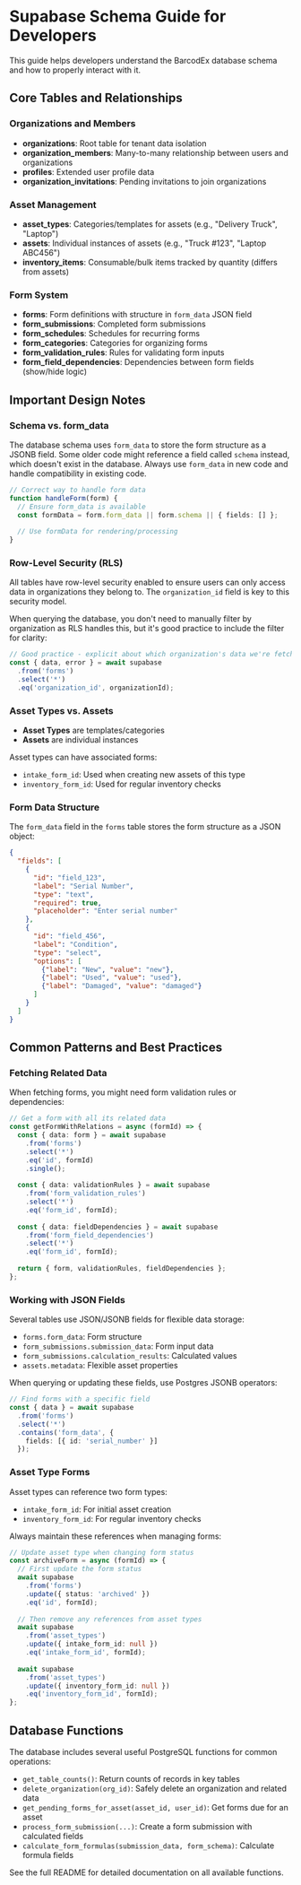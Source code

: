 # Supabase Schema Guide for Developers

This guide helps developers understand the BarcodEx database schema and how to properly interact with it.

## Core Tables and Relationships

### Organizations and Members

- **organizations**: Root table for tenant data isolation
- **organization_members**: Many-to-many relationship between users and organizations
- **profiles**: Extended user profile data
- **organization_invitations**: Pending invitations to join organizations

### Asset Management

- **asset_types**: Categories/templates for assets (e.g., "Delivery Truck", "Laptop")
- **assets**: Individual instances of assets (e.g., "Truck #123", "Laptop ABC456")
- **inventory_items**: Consumable/bulk items tracked by quantity (differs from assets)

### Form System

- **forms**: Form definitions with structure in `form_data` JSON field
- **form_submissions**: Completed form submissions
- **form_schedules**: Schedules for recurring forms
- **form_categories**: Categories for organizing forms
- **form_validation_rules**: Rules for validating form inputs
- **form_field_dependencies**: Dependencies between form fields (show/hide logic)

## Important Design Notes

### Schema vs. form_data

The database schema uses `form_data` to store the form structure as a JSONB field. Some older code might reference a field called `schema` instead, which doesn't exist in the database. Always use `form_data` in new code and handle compatibility in existing code.

```typescript
// Correct way to handle form data
function handleForm(form) {
  // Ensure form_data is available
  const formData = form.form_data || form.schema || { fields: [] };
  
  // Use formData for rendering/processing
}
```

### Row-Level Security (RLS)

All tables have row-level security enabled to ensure users can only access data in organizations they belong to. The `organization_id` field is key to this security model.

When querying the database, you don't need to manually filter by organization as RLS handles this, but it's good practice to include the filter for clarity:

```typescript
// Good practice - explicit about which organization's data we're fetching
const { data, error } = await supabase
  .from('forms')
  .select('*')
  .eq('organization_id', organizationId);
```

### Asset Types vs. Assets

- **Asset Types** are templates/categories
- **Assets** are individual instances

Asset types can have associated forms:
- `intake_form_id`: Used when creating new assets of this type
- `inventory_form_id`: Used for regular inventory checks

### Form Data Structure

The `form_data` field in the `forms` table stores the form structure as a JSON object:

```json
{
  "fields": [
    {
      "id": "field_123",
      "label": "Serial Number",
      "type": "text",
      "required": true,
      "placeholder": "Enter serial number"
    },
    {
      "id": "field_456",
      "label": "Condition",
      "type": "select",
      "options": [
        {"label": "New", "value": "new"},
        {"label": "Used", "value": "used"},
        {"label": "Damaged", "value": "damaged"}
      ]
    }
  ]
}
```

## Common Patterns and Best Practices

### Fetching Related Data

When fetching forms, you might need form validation rules or dependencies:

```typescript
// Get a form with all its related data
const getFormWithRelations = async (formId) => {
  const { data: form } = await supabase
    .from('forms')
    .select('*')
    .eq('id', formId)
    .single();
    
  const { data: validationRules } = await supabase
    .from('form_validation_rules')
    .select('*')
    .eq('form_id', formId);
    
  const { data: fieldDependencies } = await supabase
    .from('form_field_dependencies')
    .select('*')
    .eq('form_id', formId);
    
  return { form, validationRules, fieldDependencies };
};
```

### Working with JSON Fields

Several tables use JSON/JSONB fields for flexible data storage:

- `forms.form_data`: Form structure
- `form_submissions.submission_data`: Form input data
- `form_submissions.calculation_results`: Calculated values
- `assets.metadata`: Flexible asset properties

When querying or updating these fields, use Postgres JSONB operators:

```typescript
// Find forms with a specific field
const { data } = await supabase
  .from('forms')
  .select('*')
  .contains('form_data', { 
    fields: [{ id: 'serial_number' }] 
  });
```

### Asset Type Forms

Asset types can reference two form types:
- `intake_form_id`: For initial asset creation
- `inventory_form_id`: For regular inventory checks

Always maintain these references when managing forms:

```typescript
// Update asset type when changing form status
const archiveForm = async (formId) => {
  // First update the form status
  await supabase
    .from('forms')
    .update({ status: 'archived' })
    .eq('id', formId);
    
  // Then remove any references from asset types
  await supabase
    .from('asset_types')
    .update({ intake_form_id: null })
    .eq('intake_form_id', formId);
    
  await supabase
    .from('asset_types')
    .update({ inventory_form_id: null })
    .eq('inventory_form_id', formId);
};
```

## Database Functions

The database includes several useful PostgreSQL functions for common operations:

- `get_table_counts()`: Return counts of records in key tables
- `delete_organization(org_id)`: Safely delete an organization and related data
- `get_pending_forms_for_asset(asset_id, user_id)`: Get forms due for an asset
- `process_form_submission(...)`: Create a form submission with calculated fields
- `calculate_form_formulas(submission_data, form_schema)`: Calculate formula fields

See the full README for detailed documentation on all available functions. 